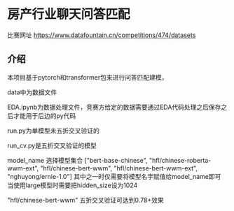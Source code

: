 # 房产行业聊天问答匹配
比赛网址 https://www.datafountain.cn/competitions/474/datasets
## 介绍
本项目基于pytorch和transformer包来进行问答匹配建模， 

data中为数据文件  

EDA.ipynb为数据处理文件，竞赛方给定的数据需要通过EDA代码处理之后保存之后才能用于后边的py代码  

run.py为单模型未五折交叉验证的  

run_cv.py是五折交叉验证的模型   

model_name 选择模型集合 ["bert-base-chinese", "hfl/chinese-roberta-wwm-ext", "hfl/chinese-bert-wwm", "hfl/chinese-bert-wwm-ext", "nghuyong/ernie-1.0"] 其中之一时仅需要将模型名字赋值给model_name即可  
当使用large模型时需要把hidden_size设为1024 

"hfl/chinese-bert-wwm" 五折交叉验证可达到0.78+效果




